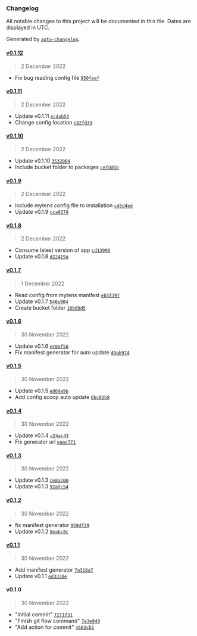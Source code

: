### Changelog

All notable changes to this project will be documented in this file. Dates are displayed in UTC.

Generated by [`auto-changelog`](https://github.com/CookPete/auto-changelog).

#### [v0.1.12](https://github.com/buatan/service-api-data-cli/compare/v0.1.11...v0.1.12)

> 2 December 2022

- Fix bug reading config file [`850feef`](https://github.com/buatan/service-api-data-cli/commit/850feeffb1fa4d44cc00f871f4a12b5c7211af1f)

#### [v0.1.11](https://github.com/buatan/service-api-data-cli/compare/v0.1.10...v0.1.11)

> 2 December 2022

- Update v0.1.11 [`ecdab53`](https://github.com/buatan/service-api-data-cli/commit/ecdab53034fb47e665ea91139a92e111680821e8)
- Change config location [`c82fd79`](https://github.com/buatan/service-api-data-cli/commit/c82fd79e8ef1675f29d03fb33d7ab76fdde28282)

#### [v0.1.10](https://github.com/buatan/service-api-data-cli/compare/v0.1.9...v0.1.10)

> 2 December 2022

- Update v0.1.10 [`3532064`](https://github.com/buatan/service-api-data-cli/commit/3532064e868e4340e3a3ac261411f1e175c8208f)
- Include bucket folder to packages [`cefdd6b`](https://github.com/buatan/service-api-data-cli/commit/cefdd6b742e6b80e2c29a71a371a4b489e031a67)

#### [v0.1.9](https://github.com/buatan/service-api-data-cli/compare/v0.1.8...v0.1.9)

> 2 December 2022

- Include mytens config file to installation [`c45d4ed`](https://github.com/buatan/service-api-data-cli/commit/c45d4ed11c9ac3457d3b3f5e9a0884855fb1d5f9)
- Update v0.1.9 [`cca8278`](https://github.com/buatan/service-api-data-cli/commit/cca8278dffddb373a71e88d00a3125c18b4fbfa6)

#### [v0.1.8](https://github.com/buatan/service-api-data-cli/compare/v0.1.7...v0.1.8)

> 2 December 2022

- Consume latest version of app [`cd13996`](https://github.com/buatan/service-api-data-cli/commit/cd13996abfc8804144bba4923ba97f5aa93f4d40)
- Update v0.1.8 [`d22419a`](https://github.com/buatan/service-api-data-cli/commit/d22419a2cb2e877df68e2f7018cb0d8057007ddb)

#### [v0.1.7](https://github.com/buatan/service-api-data-cli/compare/v0.1.6...v0.1.7)

> 1 December 2022

- Read config from mytens manifest [`eb5f397`](https://github.com/buatan/service-api-data-cli/commit/eb5f39731d6b845d18ef0c6c14d53c4ee953b765)
- Update v0.1.7 [`546e904`](https://github.com/buatan/service-api-data-cli/commit/546e904a6e9d4f7812fe4e61cb461698b13edb4a)
- Create bucket folder [`18b60d5`](https://github.com/buatan/service-api-data-cli/commit/18b60d5b64dbf3943cfd5f51b5403243baf49340)

#### [v0.1.6](https://github.com/buatan/service-api-data-cli/compare/v0.1.5...v0.1.6)

> 30 November 2022

- Update v0.1.6 [`ec0af58`](https://github.com/buatan/service-api-data-cli/commit/ec0af58813843ba1c3f000598cca93448a711bfc)
- Fix manifest generator for auto update [`49ab974`](https://github.com/buatan/service-api-data-cli/commit/49ab974a4a3b8a467b8af17c627032a5d069bd35)

#### [v0.1.5](https://github.com/buatan/service-api-data-cli/compare/v0.1.4...v0.1.5)

> 30 November 2022

- Update v0.1.5 [`e809a9b`](https://github.com/buatan/service-api-data-cli/commit/e809a9b3f2f7bc7f9207b25e59777ad74d8d6f17)
- Add config scoop auto update [`6bc81b8`](https://github.com/buatan/service-api-data-cli/commit/6bc81b86b73a5a50ee0ef9fb5615f3f8b9e0a9e0)

#### [v0.1.4](https://github.com/buatan/service-api-data-cli/compare/v0.1.3...v0.1.4)

> 30 November 2022

- Update v0.1.4 [`a24ac43`](https://github.com/buatan/service-api-data-cli/commit/a24ac431d855c2258b3c63ed04f21705bc7d241f)
- Fix generator url [`eaac771`](https://github.com/buatan/service-api-data-cli/commit/eaac771acf570a35ac44877e8a0691ecda713de0)

#### [v0.1.3](https://github.com/buatan/service-api-data-cli/compare/v0.1.2...v0.1.3)

> 30 November 2022

- Update v0.1.3 [`ce8a200`](https://github.com/buatan/service-api-data-cli/commit/ce8a2005c1c5396e86f6a2b846798a9a33c0159c)
- Update v0.1.3 [`92afc54`](https://github.com/buatan/service-api-data-cli/commit/92afc54d60bf83f65b7b259fe5213dfa8acd608f)

#### [v0.1.2](https://github.com/buatan/service-api-data-cli/compare/v0.1.1...v0.1.2)

> 30 November 2022

- fix manifest generator [`959df29`](https://github.com/buatan/service-api-data-cli/commit/959df2935374152e51e3536461b360c28bcaabd1)
- Update v0.1.2 [`8eabc8c`](https://github.com/buatan/service-api-data-cli/commit/8eabc8c955090cc43e10ca127b2a5dc714da9fec)

#### [v0.1.1](https://github.com/buatan/service-api-data-cli/compare/v0.1.0...v0.1.1)

> 30 November 2022

- Add manifest generator [`7a316a7`](https://github.com/buatan/service-api-data-cli/commit/7a316a70e473fc74cefa3900b62cd3bc23f66d60)
- Update v0.1.1 [`ed3330e`](https://github.com/buatan/service-api-data-cli/commit/ed3330ec7c42711a38197fe1ce9f5de781da8c48)

#### v0.1.0

> 30 November 2022

- "Initial commit" [`7271f31`](https://github.com/buatan/service-api-data-cli/commit/7271f312bc51444eda945631eb25ed8e56d8642d)
- "Finish git flow command" [`7e3e940`](https://github.com/buatan/service-api-data-cli/commit/7e3e94074a683848ed5d328b94a80c8fb5856aa3)
- "Add action for commit" [`4663cb1`](https://github.com/buatan/service-api-data-cli/commit/4663cb14f8e6dc399ddfc47ef21bfdb43d46c892)
